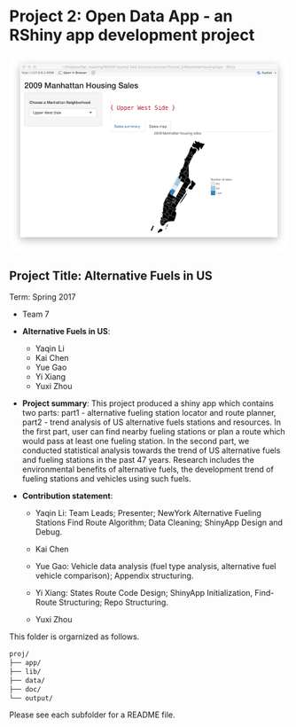 # Project 2: Open Data App - an RShiny app development project

![screenshot](doc/screenshot2.png)

## Project Title: Alternative Fuels in US
Term: Spring 2017

+ Team 7
+ **Alternative Fuels in US**: 
	+ Yaqin Li
	+ Kai Chen
	+ Yue Gao
	+ Yi Xiang
	+ Yuxi Zhou


+ **Project summary**: This project produced a shiny app which contains two parts: part1 - alternative fueling station locator and route planner, part2 - trend analysis of US alternative fuels stations and resources. In the first part, user can find nearby fueling stations or plan a route which would pass at least one fueling station. In the second part, we conducted statistical analysis towards the trend of US alternative fuels and fueling stations in the past 47 years. Research includes the environmental benefits of alternative fuels, the development trend of fueling stations and vehicles using such fuels.

+ **Contribution statement**: 
	+ Yaqin Li: 
	Team Leads;
	Presenter;
	NewYork Alternative Fueling Stations Find Route Algorithm;
	Data Cleaning;
	ShinyApp Design and Debug.
		
	+ Kai Chen
    + Yue Gao:
    Vehicle data analysis (fuel type analysis, alternative fuel vehicle comparison);
    Appendix structuring.

	+ Yi Xiang:
	States Route Code Design;
	ShinyApp Initialization, Find-Route Structuring;
	Repo Structuring.

	+ Yuxi Zhou

This folder is orgarnized as follows.

```
proj/
├── app/
├── lib/
├── data/
├── doc/
└── output/
```

Please see each subfolder for a README file.

